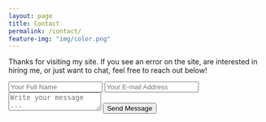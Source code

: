 ```yaml
---
layout: page
title: Contact
permalink: /contact/
feature-img: "img/color.png"
---
```


Thanks for visiting my site. If you see an error on the site, are interested in hiring me, or just want to chat, feel free to reach out below!

<form action="https://getsimpleform.com/messages?form_api_token=54382f84aac3f5f8c7e3ea195c306aee" method="post">
  <!-- the redirect_to is optional, the form will redirect to the referrer on submission -->
  <!-- http://{kthib16}.github.io/thank-you -->
  <input type='hidden' name='redirect_to' value='http://thibodeauxdesign.com/thank-you/' />
  <input type='text' name='name' placeholder='Your Full Name' />
  <input type='email' name='email' placeholder='Your E-mail Address' />
  <textarea name='message' placeholder='Write your message ...'></textarea>
  <input type='submit' value='Send Message' />
</form>
